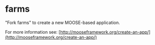 farms
=====

"Fork farms" to create a new MOOSE-based application.

For more information see: [http://mooseframework.org/create-an-app/](http://mooseframework.org/create-an-app/)
